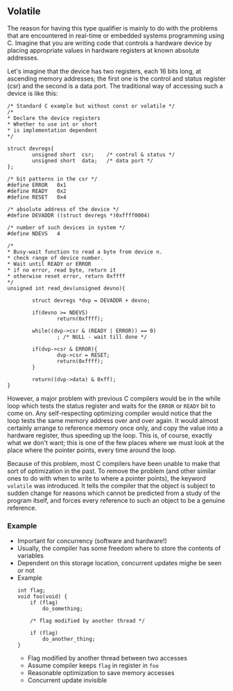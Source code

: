 ## Volatile
The reason for having this type qualifier is mainly to do with the problems that are encountered in real-time or embedded systems programming using C. Imagine that you are writing code that controls a hardware device by placing appropriate values in hardware registers at known absolute addresses.

Let's imagine that the device has two registers, each 16 bits long, at ascending memory addresses; the first one is the control and status register (csr) and the second is a data port. The traditional way of accessing such a device is like this:
```
/* Standard C example but without const or volatile */
/*
* Declare the device registers
* Whether to use int or short
* is implementation dependent
*/

struct devregs{
        unsigned short  csr;    /* control & status */
        unsigned short  data;   /* data port */
};

/* bit patterns in the csr */
#define ERROR   0x1
#define READY   0x2
#define RESET   0x4

/* absolute address of the device */
#define DEVADDR ((struct devregs *)0xffff0004)

/* number of such devices in system */
#define NDEVS   4

/*
* Busy-wait function to read a byte from device n.
* check range of device number.
* Wait until READY or ERROR
* if no error, read byte, return it
* otherwise reset error, return 0xffff
*/
unsigned int read_dev(unsigned devno){

        struct devregs *dvp = DEVADDR + devno;

        if(devno >= NDEVS)
                return(0xffff);

        while((dvp->csr & (READY | ERROR)) == 0)
                ; /* NULL - wait till done */

        if(dvp->csr & ERROR){
                dvp->csr = RESET;
                return(0xffff);
        }

        return((dvp->data) & 0xff);
}
```
However, a major problem with previous C compilers would be in the while loop which tests the status register and waits for the `ERROR` or `READY` bit to come on. Any self-respecting optimizing compiler would notice that the loop tests the same memory address over and over again. It would almost certainly arrange to reference memory once only, and copy the value into a hardware register, thus speeding up the loop. This is, of course, exactly what we don't want; this is one of the few places where we must look at the place where the pointer points, every time around the loop.

Because of this problem, most C compilers have been unable to make that sort of optimization in the past. To remove the problem (and other similar ones to do with when to write to where a pointer points), the keyword `volatile` was introduced. It tells the compiler that the object is subject to sudden change for reasons which cannot be predicted from a study of the program itself, and forces every reference to such an object to be a genuine reference.

### Example
- Important for concurrency (software and hardware!)
- Usually, the compiler has some freedom where to store the contents of variables
- Dependent on this storage location, concurrent updates mighe be seen or not
- Example
  ```
  int flag;
  void foo(void) {
      if (flag)
	      do_something;

      /* flag modified by another thread */

      if (flag)
          do_another_thing;
  }
  ```
  - Flag modified by another thread between two accesses
  - Assume compiler keeps `flag` in register in `foo`
  - Reasonable optimization to save memory accesses
  - Concurrent update invisible